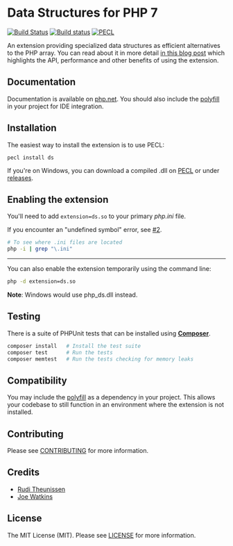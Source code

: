 # Data Structures for PHP 7

[![Build Status](https://travis-ci.org/php-ds/ext-ds.svg?branch=master)](https://travis-ci.org/php-ds/ext-ds)
[![Build status](https://ci.appveyor.com/api/projects/status/9w0xitp3q04hdu1d?svg=true)](https://ci.appveyor.com/project/rtheunissen/ext-ds)
[![PECL](https://img.shields.io/badge/PECL-1.2.8-blue.svg)](https://pecl.php.net/package/ds)

An extension providing specialized data structures as efficient alternatives to the PHP array.
You can read about it in more detail [in this blog post](https://medium.com/p/9dda7af674cd) which highlights the API, performance and other benefits of using the extension.

## Documentation

Documentation is available on [php.net](http://docs.php.net/manual/en/book.ds.php). You should also include the [polyfill](https://github.com/php-ds/polyfill) in your project for IDE integration.

## Installation

The easiest way to install the extension is to use PECL:

```
pecl install ds
```

If you're on Windows, you can download a compiled .dll on [PECL](https://pecl.php.net/package/ds) or under [releases](https://github.com/php-ds/extension/releases).

## Enabling the extension

You'll need to add `extension=ds.so` to your primary *php.ini* file.

If you encounter an "undefined symbol" error, see [#2](https://github.com/php-ds/extension/issues/2#issuecomment-181855047).

```bash
# To see where .ini files are located
php -i | grep "\.ini"
```

---

You can also enable the extension temporarily using the command line:

```bash
php -d extension=ds.so
```

**Note**: Windows would use php_ds.dll instead.

## Testing

There is a suite of PHPUnit tests that can be installed using [**Composer**](https://getcomposer.org/doc/00-intro.md#installation-linux-unix-osx).

``` bash
composer install   # Install the test suite
composer test      # Run the tests
composer memtest   # Run the tests checking for memory leaks
```

## Compatibility

You may include the [polyfill](https://github.com/php-ds/polyfill) as a dependency in your project. This allows your codebase to still function in an environment where the extension is not installed.

## Contributing

Please see [CONTRIBUTING](CONTRIBUTING.md) for more information.

## Credits

- [Rudi Theunissen](https://github.com/rtheunissen)
- [Joe Watkins](https://github.com/krakjoe)

## License

The MIT License (MIT). Please see [LICENSE](LICENSE) for more information.
